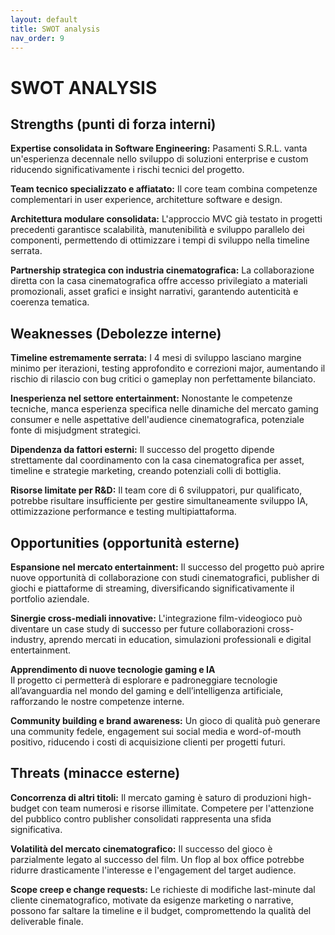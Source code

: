 ```yaml
---
layout: default
title: SWOT analysis
nav_order: 9
---
```


# SWOT ANALYSIS

## Strengths (punti di forza interni)

**Expertise consolidata in Software Engineering:**
Pasamenti S.R.L. vanta un'esperienza decennale nello sviluppo di soluzioni enterprise e custom riducendo significativamente
i rischi tecnici del progetto.

**Team tecnico specializzato e affiatato:**
Il core team combina competenze complementari in user experience, architetture software e design.

**Architettura modulare consolidata:**
L'approccio MVC già testato in progetti precedenti garantisce scalabilità, manutenibilità e sviluppo parallelo dei
componenti, permettendo di ottimizzare i tempi di sviluppo nella timeline serrata.

**Partnership strategica con industria cinematografica:**
La collaborazione diretta con la casa cinematografica offre accesso privilegiato a materiali promozionali, asset grafici
e insight narrativi, garantendo autenticità e coerenza tematica.

## Weaknesses (Debolezze interne)

**Timeline estremamente serrata:**
I 4 mesi di sviluppo lasciano margine minimo per iterazioni, testing approfondito e correzioni major, aumentando il 
rischio di rilascio con bug critici o gameplay non perfettamente bilanciato.

**Inesperienza nel settore entertainment:**
Nonostante le competenze tecniche, manca esperienza specifica nelle dinamiche del mercato gaming consumer e nelle 
aspettative dell'audience cinematografica, potenziale fonte di misjudgment strategici.

**Dipendenza da fattori esterni:**
Il successo del progetto dipende strettamente dal coordinamento con la casa cinematografica per asset, timeline e 
strategie marketing, creando potenziali colli di bottiglia.

**Risorse limitate per R&D:**
Il team core di 6 sviluppatori, pur qualificato, potrebbe risultare insufficiente per gestire simultaneamente 
sviluppo IA, ottimizzazione performance e testing multipiattaforma.

## Opportunities (opportunità esterne)

**Espansione nel mercato entertainment:**
Il successo del progetto può aprire nuove opportunità di collaborazione con studi cinematografici, publisher di giochi
e piattaforme di streaming, diversificando significativamente il portfolio aziendale.


**Sinergie cross-mediali innovative:**
L'integrazione film-videogioco può diventare un case study di successo per future collaborazioni cross-industry, 
aprendo mercati in education, simulazioni professionali e digital entertainment.

**Apprendimento di nuove tecnologie gaming e IA**  
Il progetto ci permetterà di esplorare e padroneggiare tecnologie all’avanguardia nel mondo del gaming e dell’intelligenza artificiale,
rafforzando le nostre competenze interne.

**Community building e brand awareness:**
Un gioco di qualità può generare una community fedele, engagement sui social media e word-of-mouth positivo, riducendo
i costi di acquisizione clienti per progetti futuri.

## Threats (minacce esterne)

**Concorrenza di altri titoli:**
Il mercato gaming è saturo di produzioni high-budget con team numerosi e risorse illimitate. Competere per l'attenzione 
del pubblico contro publisher consolidati rappresenta una sfida significativa.

**Volatilità del mercato cinematografico:**
Il successo del gioco è parzialmente legato al successo del film. Un flop al box office potrebbe ridurre drasticamente
l'interesse e l'engagement del target audience.

**Scope creep e change requests:**
Le richieste di modifiche last-minute dal cliente cinematografico, motivate da esigenze marketing o narrative, possono
far saltare la timeline e il budget, compromettendo la qualità del deliverable finale.